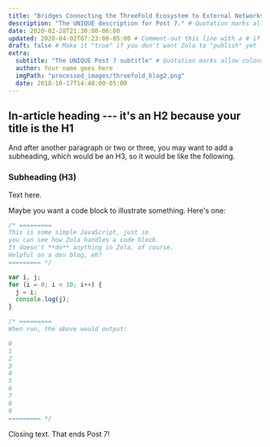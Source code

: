 ```yaml
---
title: "Bridges Connecting the ThreeFold Ecosystem to External Networks " # Quotation marks allow colons, semicolons, etc.
description: "The UNIQUE description for Post 7." # Quotation marks allow colons, semicolons, etc.
date: 2020-02-28T21:30:00-06:00
updated: 2020-04-02T07:23:00-05:00 # Comment-out this line with a # if content is unchanged
draft: false # Make it "true" if you don't want Zola to "publish" yet
extra:
  subtitle: "The UNIQUE Post 7 subtitle" # Quotation marks allow colons, semicolons, etc.
  author: Your name goes here
  imgPath: "processed_images/threefold_blog2.png"
  date: 2018-10-17T14:40:00-05:00
---
```


## In-article heading --- it's an H2 because your title is the H1

And after another paragraph or two or three, you may want to add a subheading, which would be an H3, so it would be like the following.

### Subheading (H3)

Text here.

Maybe you want a code block to illustrate something. Here's one:

```js
/* =========
This is some simple JavaScript, just so 
you can see how Zola handles a code block.
It doesn't **do** anything in Zola, of course. 
Helpful on a dev blog, eh?
========= */

var i, j;
for (i = 0; i < 10; i++) {
  j = i;
  console.log(j);
}

/* ========= 
When run, the above would output:

0
1
2
3
4
5
6
7
8
9
========= */
```

Closing text. That ends Post 7!

